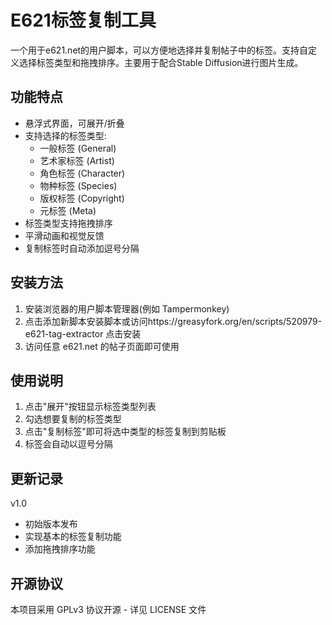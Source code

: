 # E621标签复制工具

一个用于e621.net的用户脚本，可以方便地选择并复制帖子中的标签。支持自定义选择标签类型和拖拽排序。主要用于配合Stable Diffusion进行图片生成。

## 功能特点

- 悬浮式界面，可展开/折叠
- 支持选择的标签类型:
  - 一般标签 (General)
  - 艺术家标签 (Artist) 
  - 角色标签 (Character)
  - 物种标签 (Species)
  - 版权标签 (Copyright)
  - 元标签 (Meta)
- 标签类型支持拖拽排序
- 平滑动画和视觉反馈
- 复制标签时自动添加逗号分隔

## 安装方法

1. 安装浏览器的用户脚本管理器(例如 Tampermonkey)
2. 点击添加新脚本安装脚本或访问https://greasyfork.org/en/scripts/520979-e621-tag-extractor 点击安装
3. 访问任意 e621.net 的帖子页面即可使用

## 使用说明

1. 点击"展开"按钮显示标签类型列表
2. 勾选想要复制的标签类型
3. 点击"复制标签"即可将选中类型的标签复制到剪贴板
4. 标签会自动以逗号分隔

## 更新记录

v1.0
- 初始版本发布
- 实现基本的标签复制功能
- 添加拖拽排序功能

## 开源协议

本项目采用 GPLv3 协议开源 - 详见 LICENSE 文件
